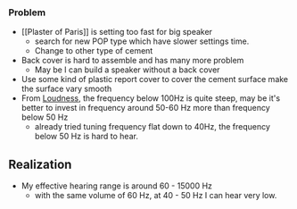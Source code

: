 ### Problem
- [[Plaster of Paris]] is setting too fast for big speaker
	- search for new POP type which have slower settings time.
	- Change to other type of cement
- Back cover is hard to assemble and has many more problem
	- May be I can build a speaker without a back cover
- Use some kind of plastic report cover to cover the cement surface make the surface vary smooth
- From [Loudness](https://en.wikipedia.org/wiki/Loudness), the frequency below 100Hz is quite steep, may be it's better to invest in frequency around 50-60 Hz more than frequency below 50 Hz
	- already tried tuning frequency flat down to 40Hz, the frequency below 50 Hz is hard to hear.

## Realization
- My effective hearing range is around 60 - 15000 Hz
	- with the same volume of 60 Hz, at 40 - 50 Hz I can hear very low.
